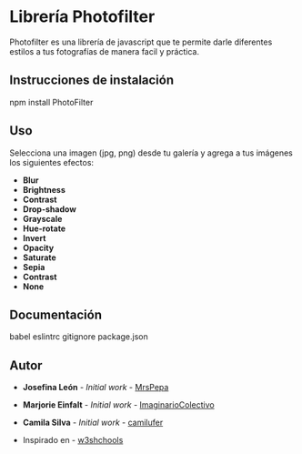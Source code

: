 Librería Photofilter
====================

Photofilter es una librería de javascript que te permite darle diferentes estilos a tus fotografías de manera facil y práctica.

Instrucciones de instalación
----------------------------

npm install PhotoFilter

Uso
-----

Selecciona una imagen (jpg, png) desde tu galería y agrega a tus imágenes los siguientes efectos:
* **Blur** 
* **Brightness**
* **Contrast**
* **Drop-shadow**
* **Grayscale**
* **Hue-rotate**
* **Invert**
* **Opacity**
* **Saturate**
* **Sepia**
* **Contrast**
* **None**

Documentación
--------------

babel 
eslintrc
gitignore
package.json

Autor
-----

* **Josefina León** - *Initial work* - [MrsPepa](https://github.com/MrsPepa)
* **Marjorie Einfalt** - *Initial work* - [ImaginarioColectivo](https://github.com/ImaginarioColectivo)
* **Camila Silva** - *Initial work* - [camilufer](https://github.com/camilufer)




* Inspirado en - [w3shchools](https://www.w3schools.com/cssref/css3_pr_filter.asp) 